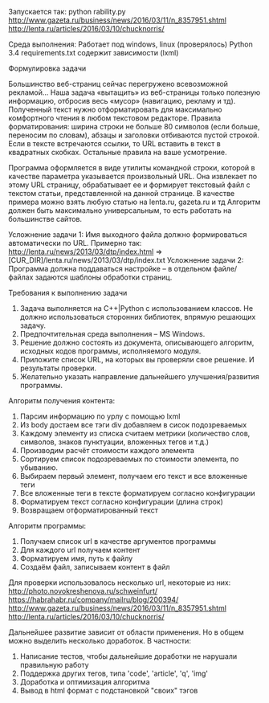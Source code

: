 Запускается так:
python rability.py http://www.gazeta.ru/business/news/2016/03/11/n_8357951.shtml http://lenta.ru/articles/2016/03/10/chucknorris/

Среда выполнения:
Работает под windows, linux (проверялось)
Python 3.4
requirements.txt содержит зависимости (lxml)


Формулировка задачи

Большинство веб-страниц сейчас перегружено всевозможной рекламой... Наша задача «вытащить»
из веб-страницы только полезную информацию, отбросив весь «мусор» (навигацию, рекламу и тд).
Полученный текст нужно отформатировать для максимально комфортного чтения в любом
текстовом редакторе. Правила форматирования: ширина строки не больше 80 символов (если
больше, переносим по словам), абзацы и заголовки отбиваются пустой строкой. Если в тексте
встречаются ссылки, то URL вставить в текст в квадратных скобках. Остальные правила на ваше
усмотрение.

Программа оформляется в виде утилиты командной строки, которой в качестве параметра
указывается произвольный URL. Она извлекает по этому URL страницу, обрабатывает ее и
формирует текстовый файл с текстом статьи, представленной на данной странице.
В качестве примера можно взять любую статью на lenta.ru, gazeta.ru и тд
Алгоритм должен быть максимально универсальным, то есть работать на большинстве сайтов.

Усложнение задачи 1: Имя выходного файла должно формироваться автоматически по URL.
Примерно так:
http://lenta.ru/news/2013/03/dtp/index.html => [CUR_DIR]/lenta.ru/news/2013/03/dtp/index.txt
Усложнение задачи 2: Программа должна поддаваться настройке – в отдельном файле/файлах
задаются шаблоны обработки страниц.

Требования к выполнению задачи
1. Задача выполняется на С++|Python с использованием классов. Не должно использоваться
сторонних библиотек, впрямую решающих задачу.
2. Предпочтительная среда выполнения – MS Windows.
3. Решение должно состоять из документа, описывающего алгоритм, исходных кодов
программы, исполняемого модуля.
4. Приложите список URL, на которых вы проверяли свое решение. И результаты проверки.
5. Желательно указать направление дальнейшего улучшения/развития программы.


Алгоритм получения контента:
1) Парсим информацию по урлу с помощью lxml
2) Из body достаем все тэги div добавляем в сисок подозреваемых
3) Каждому элементу из списка считаем метрики (количество слов, символов, знаков пунктуации, вложенных тегов и т.д.)
4) Производим расчёт стоимости каждого элемента
5) Сортируем список подозреваемых по стоимости элемента, по убыванию.
6) Выбираем первый элемент, получаем его текст и все вложенные теги
7) Все вложенные теги в тексте форматируем согласно конфигурации
8) Форматируем текст согласно конфигурации (длина строк)
9) Возвращаем отформатированный текст

Алгоритм программы:
1) Получаем список url в качестве аргументов программы
2) Для каждого url получаем контент
3) Форматируем имя, путь к файлу
4) Создаём файл, записываем контент в файл

Для проверки использовалось несколько url, некоторые из них:
http://photo.novokreshenova.ru/schweinfurt/
https://habrahabr.ru/company/mailru/blog/200394/
http://www.gazeta.ru/business/news/2016/03/11/n_8357951.shtml
http://lenta.ru/articles/2016/03/10/chucknorris/

Дальнейшее развитие зависит от области применения.
Но в общем можно выделить несколько доработок. В частности:
1) Написание тестов, чтобы дальнейшие доработки не нарушали правильную работу
2) Поддержка других тегов, типа 'code', 'article', 'q', 'img'
3) Доработка и оптимизация алгоритма
4) Вывод в html формат с подстановкой "своих" тэгов